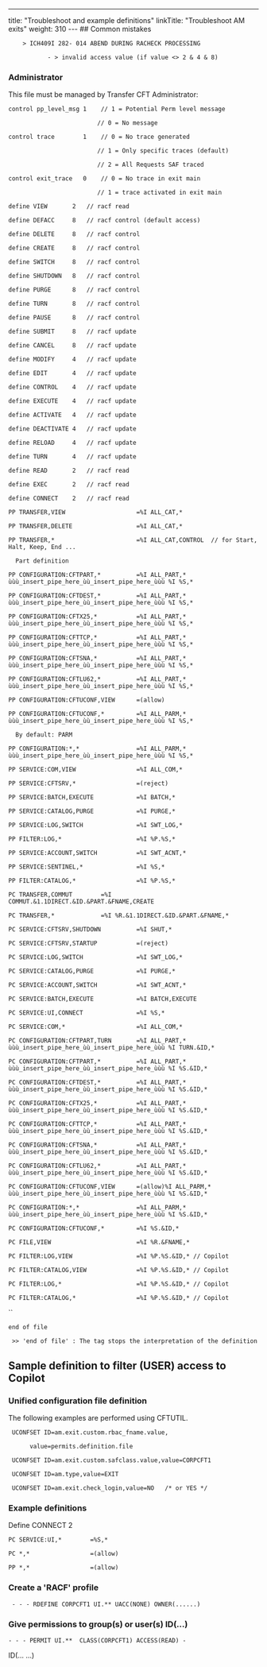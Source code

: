 ---
title: "Troubleshoot and example definitions"
linkTitle: "Troubleshoot AM exits"
weight: 310
--- ## Common mistakes

`    > ICH409I 282- 014 ABEND DURING RACHECK PROCESSING`

`           - > invalid access value (if value <> 2 & 4 & 8)`

### Administrator

This file must be managed by Transfer CFT Administrator:

`control pp_level_msg 1    // 1 = Potential Perm level message`

`                         // 0 = No message`

`control trace        1    // 0 = No trace generated`

`                         // 1 = Only specific traces (default)`

`                         // 2 = All Requests SAF traced`

`control exit_trace   0    // 0 = No trace in exit main`

`                         // 1 = trace activated in exit main`

`define VIEW       2   // racf read`

`define DEFACC     8   // racf control (default access)`

`define DELETE     8   // racf control`

`define CREATE     8   // racf control`

`define SWITCH     8   // racf control`

`define SHUTDOWN   8   // racf control`

`define PURGE      8   // racf control`

`define TURN       8   // racf control`

`define PAUSE      8   // racf control`

`define SUBMIT     8   // racf update`

`define CANCEL     8   // racf update`

`define MODIFY     4   // racf update`

`define EDIT       4   // racf update`

`define CONTROL    4   // racf update`

`define EXECUTE    4   // racf update`

`define ACTIVATE   4   // racf update`

`define DEACTIVATE 4   // racf update`

`define RELOAD     4   // racf update`

`define TURN       4   // racf update`

`define READ       2   // racf read`

`define EXEC       2   // racf read`

`define CONNECT    2   // racf read`

`PP TRANSFER,VIEW                    =%I ALL_CAT,*`

`PP TRANSFER,DELETE                  =%I ALL_CAT,*`

`PP TRANSFER,*                       =%I ALL_CAT,CONTROL  // for Start, Halt, Keep, End ...`

`  Part definition`

`PP CONFIGURATION:CFTPART,*          =%I ALL_PART,* ùùù_insert_pipe_here_ùù_insert_pipe_here_ùùù %I %S,*`

`PP CONFIGURATION:CFTDEST,*          =%I ALL_PART,* ùùù_insert_pipe_here_ùù_insert_pipe_here_ùùù %I %S,*`

`PP CONFIGURATION:CFTX25,*           =%I ALL_PART,* ùùù_insert_pipe_here_ùù_insert_pipe_here_ùùù %I %S,*`

`PP CONFIGURATION:CFTTCP,*           =%I ALL_PART,* ùùù_insert_pipe_here_ùù_insert_pipe_here_ùùù %I %S,*`

`PP CONFIGURATION:CFTSNA,*           =%I ALL_PART,* ùùù_insert_pipe_here_ùù_insert_pipe_here_ùùù %I %S,*`

`PP CONFIGURATION:CFTLU62,*          =%I ALL_PART,* ùùù_insert_pipe_here_ùù_insert_pipe_here_ùùù %I %S,*`

`PP CONFIGURATION:CFTUCONF,VIEW      =(allow)`

`PP CONFIGURATION:CFTUCONF,*         =%I ALL_PARM,* ùùù_insert_pipe_here_ùù_insert_pipe_here_ùùù %I %S,*`

`  By default: PARM`

`PP CONFIGURATION:*,*                =%I ALL_PARM,* ùùù_insert_pipe_here_ùù_insert_pipe_here_ùùù %I %S,*`

`PP SERVICE:COM,VIEW                 =%I ALL_COM,*`

`PP SERVICE:CFTSRV,*                 =(reject)`

`PP SERVICE:BATCH,EXECUTE            =%I BATCH,*`

`PP SERVICE:CATALOG,PURGE            =%I PURGE,*`

`PP SERVICE:LOG,SWITCH               =%I SWT_LOG,*`

`PP FILTER:LOG,*                     =%I %P.%S,*`

`PP SERVICE:ACCOUNT,SWITCH           =%I SWT_ACNT,*`

`PP SERVICE:SENTINEL,*               =%I %S,*`

`PP FILTER:CATALOG,*                 =%I %P.%S,*`

`PC TRANSFER,COMMUT        =%I COMMUT.&1.1DIRECT.&ID.&PART.&FNAME,CREATE`

`PC TRANSFER,*             =%I %R.&1.1DIRECT.&ID.&PART.&FNAME,*`

`PC SERVICE:CFTSRV,SHUTDOWN          =%I SHUT,*`

`PC SERVICE:CFTSRV,STARTUP           =(reject)`

`PC SERVICE:LOG,SWITCH               =%I SWT_LOG,*`

`PC SERVICE:CATALOG,PURGE            =%I PURGE,*`

`PC SERVICE:ACCOUNT,SWITCH           =%I SWT_ACNT,*`

`PC SERVICE:BATCH,EXECUTE            =%I BATCH,EXECUTE`

`PC SERVICE:UI,CONNECT               =%I %S,*`

`PC SERVICE:COM,*                    =%I ALL_COM,*`

`PC CONFIGURATION:CFTPART,TURN       =%I ALL_PART,* ùùù_insert_pipe_here_ùù_insert_pipe_here_ùùù %I TURN.&ID,*`

`PC CONFIGURATION:CFTPART,*          =%I ALL_PART,* ùùù_insert_pipe_here_ùù_insert_pipe_here_ùùù %I %S.&ID,*`

`PC CONFIGURATION:CFTDEST,*          =%I ALL_PART,* ùùù_insert_pipe_here_ùù_insert_pipe_here_ùùù %I %S.&ID,*`

`PC CONFIGURATION:CFTX25,*           =%I ALL_PART,* ùùù_insert_pipe_here_ùù_insert_pipe_here_ùùù %I %S.&ID,*`

`PC CONFIGURATION:CFTTCP,*           =%I ALL_PART,* ùùù_insert_pipe_here_ùù_insert_pipe_here_ùùù %I %S.&ID,*`

`PC CONFIGURATION:CFTSNA,*           =%I ALL_PART,* ùùù_insert_pipe_here_ùù_insert_pipe_here_ùùù %I %S.&ID,*`

`PC CONFIGURATION:CFTLU62,*          =%I ALL_PART,* ùùù_insert_pipe_here_ùù_insert_pipe_here_ùùù %I %S.&ID,*`

`PC CONFIGURATION:CFTUCONF,VIEW      =(allow)%I ALL_PARM,* ùùù_insert_pipe_here_ùù_insert_pipe_here_ùùù %I %S.&ID,*`

`PC CONFIGURATION:*,*                =%I ALL_PARM,* ùùù_insert_pipe_here_ùù_insert_pipe_here_ùùù %I %S.&ID,*`

`PC CONFIGURATION:CFTUCONF,*         =%I %S.&ID,*`

`PC FILE,VIEW                        =%I %R.&FNAME,*`

`PC FILTER:LOG,VIEW                  =%I %P.%S.&ID,* // Copilot`

`PC FILTER:CATALOG,VIEW              =%I %P.%S.&ID,* // Copilot`

`PC FILTER:LOG,*                     =%I %P.%S.&ID,* // Copilot`

`PC FILTER:CATALOG,*                 =%I %P.%S.&ID,* // Copilot`

``

`end of file`

` >> 'end of file' : The tag stops the interpretation of the definition`

## Sample definition to filter (USER) access to Copilot

### Unified configuration file definition

The following examples are performed using CFTUTIL.

` UCONFSET ID=am.exit.custom.rbac_fname.value,`

`      value=permits.definition.file`

` UCONFSET ID=am.exit.custom.safclass.value,value=CORPCFT1`

` UCONFSET ID=am.type,value=EXIT`

` UCONFSET ID=am.exit.check_login,value=NO   /* or YES */`

### Example definitions

Define CONNECT 2

`PC SERVICE:UI,*        =%S,*`

`PC *,*                 =(allow)`

`PP *,*                 =(allow)`

### Create a 'RACF' profile

` - - - RDEFINE CORPCFT1 UI.** UACC(NONE) OWNER(......)`

### Give permissions to group(s) or user(s) ID(...)

` - - - PERMIT UI.**  CLASS(CORPCFT1) ACCESS(READ) - `

ID(... ...)
